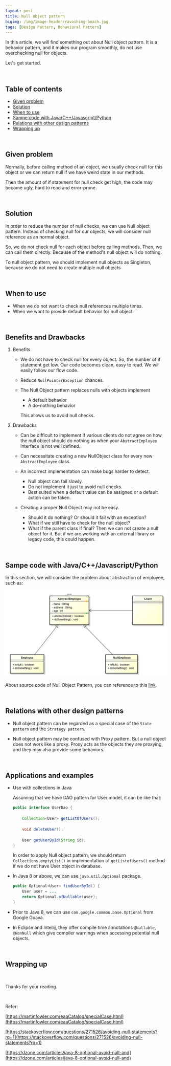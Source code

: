 ```yaml
---
layout: post
title: Null object pattern
bigimg: /img/image-header/ravashing-beach.jpg
tags: [Design Pattern, Behavioral Pattern]
---
```


In this article, we will find something out about Null object pattern. It is a behavior pattern, and it makes our program smoothly, do not use overchecking null for objects.

Let's get started.

<br>

## Table of contents
- [Given problem](#given-problem)
- [Solution](#solution)
- [When to use](#when-to-use)
- [Sampe code with Java/C++/Javascript/Python](#sample-code-with-java-c++-javascript-python)
- [Relations with other design patterns](#relations-with-other-design-patterns)
- [Wrapping up](#wrapping-up)


<br>

## Given problem
Normally, before calling method of an object, we usually check null for this object or we can return null if we have weird state in our methods.

Then the amount of if statement for null check get high, the code may become ugly, hard to read and error-prone.

<br>

## Solution
In order to reduce the number of null checks, we can use Null object pattern. Instead of checking null for our objects, we will consider null reference as an normal object.

So, we do not check null for each object before calling methods. Then, we can call them directly. Because of the method's null object will do nothing.

To null object pattern, we should implement null objects as Singleton, because we do not need to create multiple null objects.

<br>

## When to use
- When we do not want to check null references multiple times.
- When we want to provide default behavior for null object.

<br>

## Benefits and Drawbacks
1. Benefits
    - We do not have to check null for every object. So, the number of if statement get low. Our code becomes clean, easy to read. We will easily follow our flow code.

    - Reduce ```NullPointerException``` chances.

    - The Null Object pattern replaces nulls with objects implement

        - A default behavior
        - A do-nothing behavior

        This allows us to avoid null checks.

2. Drawbacks
    - Can be difficult to implement if various clients do not agree on how the null object should do nothing as when your ```AbstractEmployee``` interface is not well defined.

    - Can necessitate creating a new NullObject class for every new ```AbstractEmployee``` class.

    - An incorrect implementation can make bugs harder to detect.

        - Null object can fail slowly.
        - Do not implement it just to avoid null checks.
        - Best suited when a default value can be assigned or a default action can be taken.

    - Creating a proper Null Object may not be easy.

        - Should it do nothing? Or should it fail with an exception?
        - What if we still have to check for the null object?
        - What if the parent class if final? Then we can not create a null object for it. But if we are working with an external library or legacy code, this could happen.

<br>

## Sampe code with Java/C++/Javascript/Python

In this section, we will consider the problem about abstraction of employee, such as:

![](../img/design-pattern/null-object/Null-Object-Pattern-ex.png)


About source code of Null Object Pattern, you can reference to this [link](https://github.com/gamethapcam/Design-Pattern/tree/master/Behavioral-Pattern/null-object).

<br>

## Relations with other design patterns
- Null object pattern can be regarded as a special case of the ```State pattern``` and the ```Strategy pattern```.

- Null object pattern may be confused with Proxy pattern. But a null object does not work like a proxy. Proxy acts as the objects they are proxying, and they may also provide some behaviors.

<br>

## Applications and examples
- Use with collections in Java

    Assuming that we have DAO pattern for User model, it can be like that:

    ```Java
    public interface UserDao {

        Collection<User> getListOfUsers();

        void deleteUser();

        User getUserById(String id);
    }
    ```

    In order to apply Null object pattern, we should return ```Collections.emptyList()``` in implementation of ```getListofUsers()``` method if we do not have User object in database.

- In Java 8 or above, we can use ```java.util.Optional``` package.

    ```Java
    public Optional<User> findUserById() {
        User user = ...
        return Optional.ofNullable(user);
    }
    ```

- Prior to Java 8, we can use ```com.google.common.base.Optional``` from Google Guava.

- In Eclipse and Intellij, they offer compile time annotations ```@Nullable```, ```@NonNull``` which give compiler warnings when accessing potential null objects.

<br>

## Wrapping up



<br>

Thanks for your reading.

<br>

Refer:

[https://martinfowler.com/eaaCatalog/specialCase.html](https://martinfowler.com/eaaCatalog/specialCase.html)

[https://stackoverflow.com/questions/271526/avoiding-null-statements?rq=1](https://stackoverflow.com/questions/271526/avoiding-null-statements?rq=1)

[https://dzone.com/articles/java-8-optional-avoid-null-and](https://dzone.com/articles/java-8-optional-avoid-null-and)